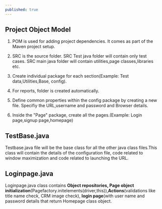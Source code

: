 ```yaml
---
published: true
---
```

## Project Object Model

1. POM is used for adding project dependencies. It comes as part of the Maven project setup.
2. SRC is the source folder. SRC Test java folder will contain only test cases. SRC main java folder will contain utilities,page classes,libraries etc.

3. Create individual package for each section(Example: Test data,Utilities,Base, config).

4. For reports, folder is created automatically.

5. Define common properties within the config package by creating a new file. Specifiy the URL,username and password and Browser details.

6. Inside the "Page" package, create all the pages.(Example: Login page,signup page,homepage)

## TestBase.java

Testbase.java file will be the base class for all the other java class files.This class will contain the details of the configuration file, code related to window maximization and code related to launching the URL.

## Loginpage.java

Loginpage.java class contains **Object repositories, Page object initialization**(Pagefactory.initelements(driver,this)),**Actions**(validations like title name check, CRM image check), **login page**(with user name and password details that return Homepage class object.
